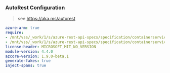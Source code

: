 ### AutoRest Configuration

> see https://aka.ms/autorest

``` yaml
azure-arm: true
require:
- /mnt/vss/_work/1/s/azure-rest-api-specs/specification/containerservice/resource-manager/readme.md
- /mnt/vss/_work/1/s/azure-rest-api-specs/specification/containerservice/resource-manager/readme.go.md
license-header: MICROSOFT_MIT_NO_VERSION
module-version: 4.4.0
azcore-version: 1.9.0-beta.1
generate-fakes: true
inject-spans: true
```
